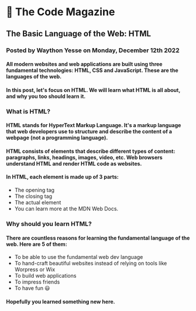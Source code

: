# 📘 The Code Magazine

## The Basic Language of the Web: HTML

### Posted by Waython Yesse on Monday, December 12th 2022

#### All modern websites and web applications are built using three fundamental technologies: HTML, CSS and JavaScript. These are the languages of the web.

#### In this post, let's focus on HTML. We will learn what HTML is all about, and why you too should learn it.

### What is HTML?

#### HTML stands for HyperText Markup Language. It's a markup language that web developers use to structure and describe the content of a webpage (not a programming language).

#### HTML consists of elements that describe different types of content: paragraphs, links, headings, images, video, etc. Web browsers understand HTML and render HTML code as websites.

#### In HTML, each element is made up of 3 parts:

- The opening tag
- The closing tag
- The actual element
- You can learn more at the MDN Web Docs.

### Why should you learn HTML?

#### There are countless reasons for learning the fundamental language of the web. Here are 5 of them:

- To be able to use the fundamental web dev language
- To hand-craft beautiful websites instead of relying on tools like Worpress or Wix
- To build web applications
- To impress friends
- To have fun 😃

#### Hopefully you learned something new here.

